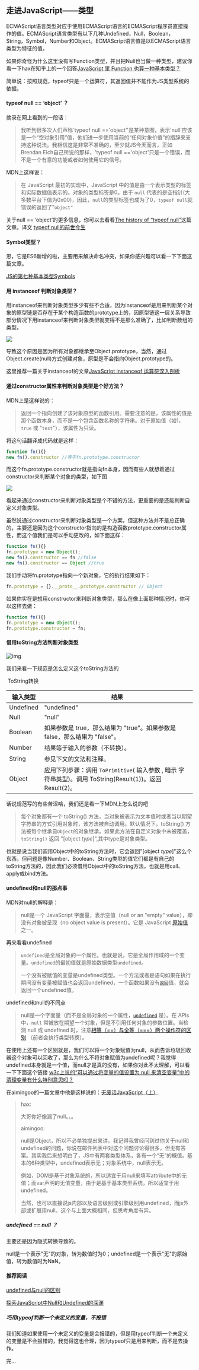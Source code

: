 ## 走进JavaScript——类型

ECMAScript语言类型对应于使用ECMAScript语言的ECMAScript程序员直接操作的值。ECMAScript语言类型有以下几种Undefined，Null，Boolean，String，Symbol，Number和Object。ECMAScript语言值是以ECMAScript语言类型为特征的值。

如果你奇怪为什么这里没有写Function类型，并且把Null也当做一种类型，建议你看一下hax在知乎上的一个回答[JavaScript 里 Function 也算一种基本类型？](https://www.zhihu.com/question/24804474)

简单说：按照规范，typeof只是一个运算符，其返回值并不能作为JS类型系统的依据。

#### typeof null == ‘object’ ？

摘录在网上看到的一段话：

> 我听到很多次人们声称`typeof null =='object''是某种意图，表示'null'应该是一个“空对象引用”值，他们进一步使用当前的“任何对象价值”的措辞来支持这种说法。我相信这是非常不准确的，至少就JS今天而言，正如Brendan Eich自己所说的那样，'typeof null =='object'只是一个错误，而不是一个有意的功能或者如何使用它的信号。

MDN上这样说：

> 在 JavaScript 最初的实现中，JavaScript 中的值是由一个表示类型的标签和实际数据值表示的。对象的类型标签是0。由于 `null` 代表的是空指针(大多数平台下值为0x00)，因此，`null`的类型标签也成为了0，`typeof null`就错误的返回了"`object"`

关于null == ‘object’的更多信息，你可以去看看[The history of “typeof null”](http://2ality.com/2013/10/typeof-null.html)这篇文章。译文 [typeof null的前世今生](http://www.cnblogs.com/xiaoheimiaoer/p/4572558.html)

#### Symbol类型？

恩，它是ES6新增的啦，主要用来解决命名冲突，如果你感兴趣可以看一下下面这篇文章。

[JS的第七种基本类型Symbols](http://www.csdn.net/article/2015-07-09/2825172-es6-in-depth-symbols)

#### 用 instanceof 判断对象类型？

用instanceof来判断对象类型多少有些不合适，因为instanceof是用来判断某个对象的原型链是否存在于某个构造函数的prototype上的，因原型链这一层关系导致部分情况下用instanceof来判断对象类型就变得不是那么准确了，比如判断数组的类型。

![](http://images2015.cnblogs.com/blog/857662/201705/857662-20170505233346351-418798319.png)


导致这个原因是因为所有对象都继承至Object.prototype，当然，通过Object.create(null)方式创建对象，原型是不会指向Object.prototype的。

这里推荐一篇关于instanceof的文章[JavaScript instanceof 运算符深入剖析](https://www.ibm.com/developerworks/cn/web/1306_jiangjj_jsinstanceof/)

#### 通过constructor属性来判断对象类型是个好方法？

MDN上是这样说的：

> 返回一个指向创建了该对象原型的函数引用。需要注意的是，该属性的值是那个函数本身，而不是一个包含函数名称的字符串。对于原始值（如1，`true` 或 "`test`"），该属性为只读。

将这句话翻译成代码就是这样：

```javascript
function fn(){}
new fn().constructor //等于fn.prototype.constructor
```

而这个fn.prototype.constructor就是指向fn本身，因而有些人就想着通过constructor来判断某个对象的类型，如下图

![](http://images2015.cnblogs.com/blog/857662/201705/857662-20170505233359351-1071254117.png)


看起来通过constructor来判断对象类型是个不错的方法，更重要的是还能判断自定义对象类型。

虽然说通过constructor来判断对象类型是一个方案，但这种方法并不是总正确的，主要还是因为这个constructor指向的是构造函数prototype.constructor属性，而这个值我们是可以手动更改的，如下面这样：

```javascript
function fn(){}
fn.prototype = new Object();
new fn().constructor == fn //false
new fn().constructor == Object //true
```

我们手动将fn.prototype指向一个新对象，它的执行结果如下：

```javascript
fn.prototype = {}.__proto__.prototype.constructor // Object
```

如果你实在是想用constructor来判断对象类型，那么在像上面那种情况时，你可以这样去做：

```javascript
function fn(){}
fn.prototype = new Object();
fn.prototype.constructor = fn;
```

#### 借用toString方法判断对象类型

![img](http://images2015.cnblogs.com/blog/857662/201705/857662-20170506131130789-223078303.png)

我们来看一下规范是怎么定义这个toString方法的

​										ToString转换

| 输入类型      | 结果                                       |
| --------- | ---------------------------------------- |
| Undefined | "undefined"                              |
| Null      | "null"                                   |
| Boolean   | 如果参数是 true，那么结果为 "true"。如果参数是 false，那么结果为 "false"。 |
| Number    | 结果等于输入的参数（不转换）。                          |
| String    | 参见下文的文法和注释。                              |
| Object    | 应用下列步骤：调用 `ToPrimitive`( 输入参数 , 暗示 字符串类型)。调用 ToString(Result(1))。返回 Result(2)。 |

话说规范写的有些苦涩哈，我们还是看一下MDN上怎么说的吧

> 每个对象都有一个 toString() 方法，当对象被表示为文本值时或者当以期望字符串的方式引用对象时，该方法被自动调用。默认情况下，toString() 方法被每个继承自`Object`的对象继承。如果此方法在自定义对象中未被覆盖，`toString()` 返回 "[object *type*]",其中type是对象类型。

也就是说当我们调用Object中的toString方法时，它会返回"[object *type*]"这么个东西，但问题是像Number、Boolean、String类型的值它们都是有自己的toString方法的，因此我们必须借用Object中的toString方法，也就是用call、apply或bind方法。

#### undefined和null的那点事

MDN对null的解释是：

> null是一个 JavaScript 字面量，表示空值（null or an "empty" value），即没有对象被呈现（no object value is present）。它是 JavaScript [原始值](https://developer.mozilla.org/en-US/docs/Glossary/Primitive) 之一。

再来看看undefined

> `undefined`是全局对象的一个属性。也就是说，它是全局作用域的一个变量。`undefined`的最初值就是原始数据类型`undefined`。
>
> 一个没有被赋值的变量是undefined类型。一个方法或者是语句如果在执行期间没有变量被赋值也会返回undefined，一个函数如果没有[`返回`](https://developer.mozilla.org/zh-CN/docs/Web/JavaScript/Reference/Statements/return)值，就会返回一个undefined值。

undefined和null的不同点

> null是一个字面量（而不是全局对象的一个属性，[`undefined`](https://developer.mozilla.org/en-US/docs/Web/JavaScript/Reference/Global_Objects/undefined) 是）。在 APIs 中，`null` 常被放在期望一个对象，但是不引用任何对象的参数位置。当检测 null 或 undefined 时，注意[相等（==）与全等（===）两个操作符的区别](https://developer.mozilla.org/en-US/docs/Web/JavaScript/Reference/Operators/Comparison_Operators) （前者会执行类型转换）。

在使用上还有一个区别就是，我们可以将一个对象赋值为null，从而告诉垃圾回收器这个对象可以回收了，那么为什么不将对象赋值为undefined呢？我觉得undefined本身就是一个值，而null才是真的没有，如果你对此不太理解，可以看一下下面这个链接 [w3c上说的“可以通过将变量的值设置为 null 来清空变量”中的清理变量有什么特别意思吗？](http://bbs.csdn.net/topics/391923830?page=1)

在aimingoo的一篇文章中他是这样说的：[无废话JavaScript（上）](http://blog.csdn.net/aimingoo/article/details/3022379)

> hax:
>
> 大哥你好像漏了null。。。
>
> aimingoo:
>
> null是Object，所以不必单独提出来讲。我记得我曾经问到过你关于null和undefined的问题，你说在邮件列表中对这个问题讨论得很多，但无有答案。其实我后来想明白了，JS中有两套类型体系，各有一个“无”的概值。基本的6种类型中，undefined表示无；对象系统中，null表示无。
>
> 例如，DOM是基于对象系统的，所以适宜于用null来填写attribute中的无值；而var声明的无值变量，由于是基于基本类型系统，所以适宜于用undefined。
>
> 当然，也可以直接说js内部以及语言级别或引擎级别用undefined，而js外部或扩展用null。这个与上面大概相同，但思考角度有异。

##### undefined == null ？

主要还是因为隐式转换导致的。

null是一个表示"无"的对象，转为数值时为0；undefined是一个表示"无"的原始值，转为数值时为NaN。

#### 推荐阅读

[undefined与null的区别](http://www.ruanyifeng.com/blog/2014/03/undefined-vs-null.html)

[探索JavaScript中Null和Undefined的深渊](http://yanhaijing.com/javascript/2014/01/05/exploring-the-abyss-of-null-and-undefined-in-javascript/)

##### 巧用typeof判断一个未定义的变量，不报错

我们知道如果使用一个未定义的变量是会报错的，但是用typeof判断一个未定义的变量是不会报错的，我觉得这也合理，因为typeof只是用来判断，而不是去操作。

完...